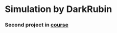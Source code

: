 # Simulation by DarkRubin
### Second project in [course](https://zhukovsd.github.io/java-backend-learning-course/) 
